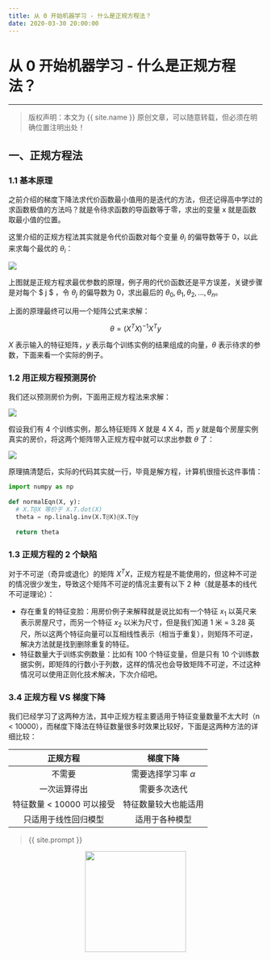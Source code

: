 ```yaml
---
title: 从 0 开始机器学习 - 什么是正规方程法？
date: 2020-03-30 20:00:00
---
```

# 从 0 开始机器学习 - 什么是正规方程法？
***
> 版权声明：本文为 {{ site.name }} 原创文章，可以随意转载，但必须在明确位置注明出处！

## 一、正规方程法

### 1.1 基本原理

之前介绍的梯度下降法求代价函数最小值用的是迭代的方法，但还记得高中学过的求函数极值的方法吗？就是令待求函数的导函数等于零，求出的变量 x 就是函数取最小值的位置。

这里介绍的正规方程法其实就是令代价函数对每个变量 $\theta_i$ 的偏导数等于 0，以此来求每个最优的 $\theta_i$：

![](https://dlonng.oss-cn-shenzhen.aliyuncs.com/AndrewNg_ML/normal_equation.png)

上图就是正规方程求最优参数的原理，例子用的代价函数还是平方误差，关键步骤是对每个 $ j $ ，令 $\theta_j$ 的偏导数为 0，求出最后的 $\theta_0, \theta_1, \theta_2, ..., \theta_n$。

上面的原理最终可以用一个矩阵公式来求解：


$$
\theta ={(X^TX)^{-1}}{X^T}y
$$


$X$ 表示输入的特征矩阵，$y$ 表示每个训练实例的结果组成的向量，$\theta$ 表示待求的参数，下面来看一个实际的例子。

### 1.2 用正规方程预测房价

我们还以预测房价为例，下面用正规方程法来求解：

![](https://dlonng.oss-cn-shenzhen.aliyuncs.com/AndrewNg_ML/normal_horse.png)

假设我们有 4 个训练实例，那么特征矩阵 $X$ 就是 4 X 4，而 $y$ 就是每个房屋实例真实的房价，将这两个矩阵带入正规方程中就可以求出参数 $\theta$ 了：

![](http://www.ai-start.com/ml2014/images/b62d24a1f709496a6d7c65f87464e911.jpg)

原理搞清楚后，实际的代码其实就一行，毕竟是解方程，计算机很擅长这件事情：

```python
import numpy as np
    
def normalEqn(X, y):
  # X.T@X 等价于 X.T.dot(X)
  theta = np.linalg.inv(X.T@X)@X.T@y 
  
  return theta
```

### 1.3 正规方程的 2 个缺陷

对于不可逆（奇异或退化）的矩阵 $X^TX$，正规方程是不能使用的，但这种不可逆的情况很少发生，导致这个矩阵不可逆的情况主要有以下 2 种（就是基本的线代不可逆理论）：

- 存在重复的特征变脸：用房价例子来解释就是说比如有一个特征 $x_1$ 以英尺来表示房屋尺寸，而另一个特征 $x_2$ 以米为尺寸，但是我们知道 1 米 = 3.28 英尺，所以这两个特征向量可以互相线性表示（相当于重复），则矩阵不可逆，解决方法就是找到删除重复的特征。
- 特征数量大于训练实例数量：比如有 100 个特征变量，但是只有 10 个训练数据实例，即矩阵的行数小于列数，这样的情况也会导致矩阵不可逆，不过这种情况可以使用正则化技术解决，下次介绍吧。

### 3.4 正规方程 VS 梯度下降

我们已经学习了这两种方法，其中正规方程主要适用于特征变量数量不太大时（n < 10000），而梯度下降法在特征数量很多时效果比较好，下面是这两种方法的详细比较：

|         正规方程          |        梯度下降         |
| :-----------------------: | :---------------------: |
|          不需要           | 需要选择学习率 $\alpha$ |
|       一次运算得出        |      需要多次迭代       |
| 特征数量 < 10000 可以接受 |  特征数量较大也能适用   |
|   只适用于线性回归模型    |     适用于各种模型      |


> {{ site.prompt }}

<div  align="center">
<img src="https://dlonng.com/images/wechart.jpg" width = "200" height = "200"/>